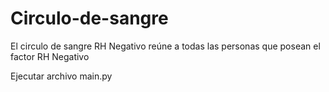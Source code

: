 # Circulo-de-sangre
El circulo de sangre RH Negativo reúne a todas las personas que posean el factor RH  Negativo


Ejecutar archivo main.py

